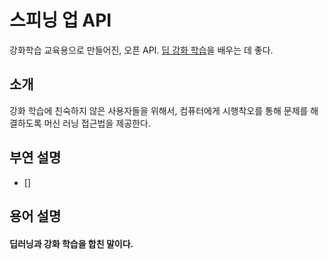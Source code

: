 # 스피닝 업 API

강화학습 교육용으로 만들어진, 오픈 API. [딥 강화 학습](####-딥러닝과-강화-학습을-합친-말이다.)을 배우는 데 좋다.



## 소개
강화 학습에 친숙하지 않은 사용자들을 위해서, 컴퓨터에게 시행착오를 통해 문제를 해결하도록 머신 러닝 접근법을 제공한다.  

## 부연 설명
 - []
 
 
 
 
 
 
 ## 용어 설명
 #### 딥러닝과 강화 학습을 합친 말이다.
 
